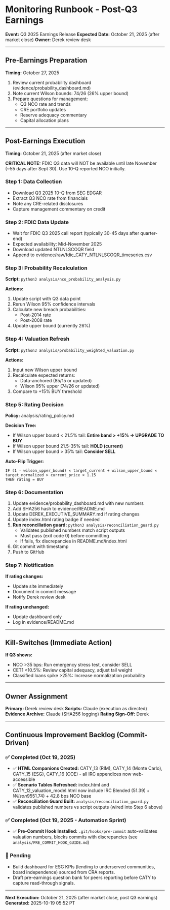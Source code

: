 # Monitoring Runbook - Post-Q3 Earnings

**Event:** Q3 2025 Earnings Release
**Expected Date:** October 21, 2025 (after market close)
**Owner:** Derek review desk

---

## Pre-Earnings Preparation

**Timing:** October 27, 2025

1. Review current probability dashboard (evidence/probability_dashboard.md)
2. Note current Wilson bounds: 74/26 (26% upper bound)
3. Prepare questions for management:
   - Q3 NCO rate and trends
   - CRE portfolio updates
   - Reserve adequacy commentary
   - Capital allocation plans

---

## Post-Earnings Execution

**Timing:** October 21, 2025 (after market close)

**CRITICAL NOTE:** FDIC Q3 data will NOT be available until late November (~55 days after Sept 30). Use 10-Q reported NCO initially.

### Step 1: Data Collection
- Download Q3 2025 10-Q from SEC EDGAR
- Extract Q3 NCO rate from financials
- Note any CRE-related disclosures
- Capture management commentary on credit

### Step 2: FDIC Data Update
- Wait for FDIC Q3 2025 call report (typically 30-45 days after quarter-end)
- Expected availability: Mid-November 2025
- Download updated NTLNLSCOQR field
- Append to evidence/raw/fdic_CATY_NTLNLSCOQR_timeseries.csv

### Step 3: Probability Recalculation
**Script:** `python3 analysis/nco_probability_analysis.py`

**Actions:**
1. Update script with Q3 data point
2. Rerun Wilson 95% confidence intervals
3. Calculate new breach probabilities:
   - Post-2014 rate
   - Post-2008 rate
4. Update upper bound (currently 26%)

### Step 4: Valuation Refresh
**Script:** `python3 analysis/probability_weighted_valuation.py`

**Actions:**
1. Input new Wilson upper bound
2. Recalculate expected returns:
   - Data-anchored (85/15 or updated)
   - Wilson 95% upper (74/26 or updated)
3. Compare to +15% BUY threshold

### Step 5: Rating Decision
**Policy:** analysis/rating_policy.md

**Decision Tree:**
- If Wilson upper bound < 21.5% tail: **Entire band > +15% → UPGRADE TO BUY**
- If Wilson upper bound 21.5-35% tail: **HOLD (current)**
- If Wilson upper bound > 35% tail: **Consider SELL**

**Auto-Flip Trigger:**
```
IF (1 - wilson_upper_bound) × target_current + wilson_upper_bound × target_normalized > current_price × 1.15
THEN rating = BUY
```

### Step 6: Documentation
1. Update evidence/probability_dashboard.md with new numbers
2. Add SHA256 hash to evidence/README.md
3. Update DEREK_EXECUTIVE_SUMMARY.md if rating changes
4. Update index.html rating badge if needed
5. **Run reconciliation guard:** `python3 analysis/reconciliation_guard.py`
   - Validates published numbers match script outputs
   - Must pass (exit code 0) before committing
   - If fails, fix discrepancies in README.md/index.html
6. Git commit with timestamp
7. Push to GitHub

### Step 7: Notification
**If rating changes:**
- Update site immediately
- Document in commit message
- Notify Derek review desk

**If rating unchanged:**
- Update dashboard only
- Log in evidence/README.md

---

## Kill-Switches (Immediate Action)

**If Q3 shows:**
- NCO >35 bps: Run emergency stress test, consider SELL
- CET1 <10.5%: Review capital adequacy, adjust tail weight
- Classified loans spike >25%: Increase normalization probability

---

## Owner Assignment

**Primary:** Derek review desk
**Scripts:** Claude (execution as directed)
**Evidence Archive:** Claude (SHA256 logging)
**Rating Sign-Off:** Derek

---

## Continuous Improvement Backlog (Commit-Driven)

### ✅ Completed (Oct 19, 2025)
- ✅ **HTML Companions Created:** CATY_13 (RIM), CATY_14 (Monte Carlo), CATY_15 (ESG), CATY_16 (COE) - all IRC appendices now web-accessible
- ✅ **Scenario Tables Refreshed:** index.html and CATY_12_valuation_model.html now include IRC Blended ($51.39) + Wilson 95% ($51.74) + 42.8 bps NCO base
- ✅ **Reconciliation Guard Built:** `analysis/reconciliation_guard.py` validates published numbers vs script outputs (wired into Step 6 above)

### ✅ Completed (Oct 19, 2025 - Automation Sprint)
- ✅ **Pre-Commit Hook Installed:** `.git/hooks/pre-commit` auto-validates valuation numbers, blocks commits with discrepancies (see `analysis/PRE_COMMIT_HOOK_GUIDE.md`)

### 🔄 Pending
- Build dashboard for ESG KPIs (lending to underserved communities, board independence) sourced from CRA reports.
- Draft pre-earnings question bank for peers reporting before CATY to capture read-through signals.

---

**Next Execution:** October 21, 2025 (after market close, post Q3 earnings)
**Generated:** 2025-10-19 05:52 PT

